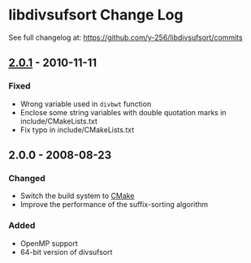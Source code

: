 # libdivsufsort Change Log

See full changelog at: https://github.com/y-256/libdivsufsort/commits

## [2.0.1] - 2010-11-11
### Fixed
* Wrong variable used in `divbwt` function
* Enclose some string variables with double quotation marks in include/CMakeLists.txt
* Fix typo in include/CMakeLists.txt

## 2.0.0 - 2008-08-23
### Changed
* Switch the build system to [CMake](http://www.cmake.org/)
* Improve the performance of the suffix-sorting algorithm

### Added
* OpenMP support
* 64-bit version of divsufsort

[Unreleased]: https://github.com/y-256/libdivsufsort/compare/2.0.1...HEAD
[2.0.1]: https://github.com/y-256/libdivsufsort/compare/2.0.0...2.0.1
